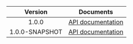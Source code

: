 | Version | Documents |
|:---:|---|
| 1.0.0 | [API documentation](1.0.0) |
| 1.0.0-SNAPSHOT | [API documentation](1.0.0-SNAPSHOT) |
